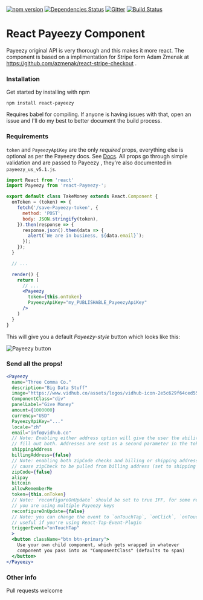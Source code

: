 [![npm version](https://badge.fury.io/js/react-payeezy.svg)](http://badge.fury.io/js/react-payeezy)
[![Dependencies Status](https://david-dm.org/thomasvincent/react-Payeezy.svg)](https://david-dm.org/react-payeezy)
[![Gitter](https://img.shields.io/gitter/room/nwjs/nw.js.svg)](https://gitter.im/thomasvincent/react-payeezy)
[![Build Status](https://travis-ci.org/thomasvincent/react-payeezy.svg?branch=master)](https://travis-ci.org/thomasvincent/react-payeezy)
# React Payeezy Component
Payeezy original API is very thorough and this makes it more react. The component is based on a implimentation for Stripe form Adam Zmenak at https://github.com/azmenak/react-stripe-checkout . 

### Installation

Get started by installing with npm

    npm install react-payeezy

Requires babel for compiling. If anyone is having issues with that,
open an issue and I'll do my best to better document the build process.

### Requirements

`token` and `PayeezyApiKey` are the only *required* props,
everything else is optional as per the Payeezy docs. See [
Docs](https://Payeezy.com/docs/#integration-custom). All props
go through simple validation and are passed to Payeezy , they're
also documented in `payeezy_us_v5.1.js`.

```jsx
import React from 'react'
import Payeezy from 'react-Payeezy-';

export default class TakeMoney extends React.Component {
  onToken = (token) => {
    fetch('/save-Payeezy-token', {
      method: 'POST',
      body: JSON.stringify(token),
    }).then(response => {
      response.json().then(data => {
        alert(`We are in business, ${data.email}`);
      });
    });
  }

  // ...

  render() {
    return (
      // ...
      <Payeezy
        token={this.onToken}
        PayeezyApiKey="my_PUBLISHABLE_PayeezyApiKey"
      />
    )
  }
}
```

This will give you a default *Payeezy-style* button which looks like this:

![Payeezy  button](https://www.dropbox.com/s/tuwlslyrxubgc49/Screenshot%202016-08-05%2011.53.37.png?dl=1)

### Send all the props!

```jsx
<Payeezy
  name="Three Comma Co."
  description="Big Data Stuff"
  image="https://www.vidhub.co/assets/logos/vidhub-icon-2e5c629f64ced5598a56387d4e3d0c7c.png"
  ComponentClass="div"
  panelLabel="Give Money"
  amount={1000000}
  currency="USD"
  PayeezyApiKey="..."
  locale="zh"
  email="info@vidhub.co"
  // Note: Enabling either address option will give the user the ability to
  // fill out both. Addresses are sent as a second parameter in the token callback.
  shippingAddress
  billingAddress={false}
  // Note: enabling both zipCode checks and billing or shipping address will
  // cause zipCheck to be pulled from billing address (set to shipping if none provided).
  zipCode={false}
  alipay
  bitcoin
  allowRememberMe
  token={this.onToken}
  // Note: `reconfigureOnUpdate` should be set to true IFF, for some reason
  // you are using multiple Payeezy keys
  reconfigureOnUpdate={false}
  // Note: you can change the event to `onTouchTap`, `onClick`, `onTouchStart`
  // useful if you're using React-Tap-Event-Plugin
  triggerEvent="onTouchTap"
  >
  <button className="btn btn-primary">
    Use your own child component, which gets wrapped in whatever
    component you pass into as "ComponentClass" (defaults to span)
  </button>
</Payeezy>
```

### Other info
Pull requests welcome
